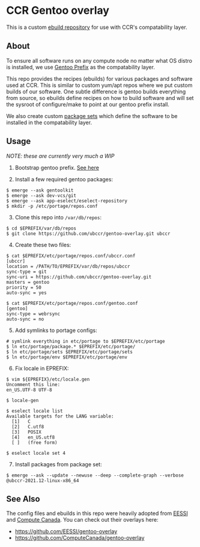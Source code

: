 # CCR Gentoo overlay

This is a custom [ebuild repository](https://wiki.gentoo.org/wiki/Ebuild_repository) 
for use with CCR's compatability layer.

## About

To ensure all software runs on any compute node no matter what OS distro is
installed, we use [Gentoo Prefix](https://wiki.gentoo.org/wiki/Project:Prefix)
as the compatability layer.

This repo provides the recipes (ebuilds) for various packages and software used
at CCR. This is similar to custom yum/apt repos where we put custom builds of
our software. One subtle difference is gentoo builds everything from source, so
ebuilds define recipes on how to build software and will set the sysroot of
configure/make to point at our gentoo prefix install.

We also create custom [package sets](https://wiki.gentoo.org/wiki/Package_sets#User_defined_sets) 
which define the software to be installed in the compatability layer.

## Usage

_NOTE: these are currently very much a WIP_

1. Bootstrap gentoo prefix. [See here](https://wiki.gentoo.org/wiki/Project:Prefix/Bootstrap)

2. Install a few required gentoo packages:

```
$ emerge --ask gentoolkit
$ emerge --ask dev-vcs/git
$ emerge --ask app-eselect/eselect-repository
$ mkdir -p /etc/portage/repos.conf
```

3. Clone this repo into `/var/db/repos`:

```
$ cd $EPREFIX/var/db/repos
$ git clone https://github.com/ubccr/gentoo-overlay.git ubccr
```

4.  Create these two files:

```
$ cat $EPREFIX/etc/portage/repos.conf/ubccr.conf 
[ubccr]
location = /PATH/TO/EPREFIX/var/db/repos/ubccr
sync-type = git
sync-uri = https://github.com/ubccr/gentoo-overlay.git
masters = gentoo
priority = 50
auto-sync = yes

$ cat $EPREFIX/etc/portage/repos.conf/gentoo.conf 
[gentoo]
sync-type = webrsync
auto-sync = no
```

5. Add symlinks to portage configs:

```
# symlink everything in etc/portage to $EPREFIX/etc/portage
$ ln etc/portage/package.* $EPREFIX/etc/portage/
$ ln etc/portage/sets $EPREFIX/etc/portage/sets
$ ln etc/portage/env $EPREFIX/etc/portage/env
```

6.  Fix locale in EPREFIX:

```
$ vim ${EPREFIX}/etc/locale.gen
Uncomment this line:
en_US.UTF-8 UTF-8

$ locale-gen

$ eselect locale list
Available targets for the LANG variable:
  [1]   C
  [2]   C.utf8
  [3]   POSIX
  [4]   en_US.utf8
  [ ]   (free form)

$ eselect locale set 4
```

7. Install packages from package set:

```
$ emerge --ask --update --newuse --deep --complete-graph --verbose @ubccr-2021.12-linux-x86_64
```

## See Also

The config files and ebuilds in this repo were heavily adopted from [EESSI](https://github.com/EESSI) 
and [Compute Canada](https://github.com/ComputeCanada). You can check out their overlays here:

- https://github.com/EESSI/gentoo-overlay
- https://github.com/ComputeCanada/gentoo-overlay
